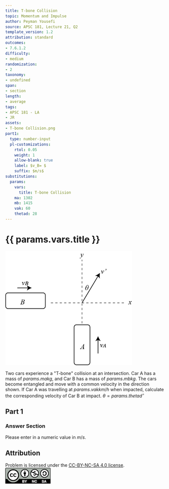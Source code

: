```yaml
---
title: T-bone Collision
topic: Momentum and Impulse
author: Peyman Yousefi
source: APSC 181, Lecture 21, Q2
template_version: 1.2
attribution: standard
outcomes:
- 7.6.1.2
difficulty:
- medium
randomization:
- 2
taxonomy:
- undefined
span:
- section
length:
- average
tags:
- APSC 181 - LA
- JR
assets:
- T-bone Collision.png
part1:
  type: number-input
  pl-customizations:
    rtol: 0.05
    weight: 1
    allow-blank: true
    label: $v_B= $
    suffix: $m/s$
substitutions:
  params:
    vars:
      title: T-bone Collision
    ma: 1302
    mb: 1415
    vak: 60
    thetad: 28
---
```

# {{ params.vars.title }}
<img src="T-bone Collision.png" width=400>

Two cars experience a "T-bone" collision at an intersection.
Car A has a mass of ${{params.ma}}kg$, and Car B has a mass of ${{params.mb}}kg$.
The cars become entangled and move with a common velocity in the direction shown.
If Car A was travelling at ${{params.vak}}km/h$ when impacted, calculate the corresponding velocity of Car B at impact.
$\theta= {{params.thetad}}^\circ$

## Part 1

### Answer Section

Please enter in a numeric value in $m/s$.

## Attribution

Problem is licensed under the [CC-BY-NC-SA 4.0 license](https://creativecommons.org/licenses/by-nc-sa/4.0/).<br> ![The Creative Commons 4.0 license requiring attribution-BY, non-commercial-NC, and share-alike-SA license.](https://raw.githubusercontent.com/firasm/bits/master/by-nc-sa.png)